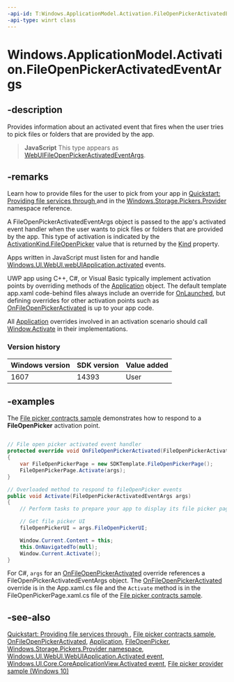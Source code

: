 ```yaml
---
-api-id: T:Windows.ApplicationModel.Activation.FileOpenPickerActivatedEventArgs
-api-type: winrt class
---
```


<!-- Class syntax.
public class FileOpenPickerActivatedEventArgs : Windows.ApplicationModel.Activation.IActivatedEventArgs, Windows.ApplicationModel.Activation.IActivatedEventArgsWithUser, Windows.ApplicationModel.Activation.IFileOpenPickerActivatedEventArgs, Windows.ApplicationModel.Activation.IFileOpenPickerActivatedEventArgs2
-->

# Windows.ApplicationModel.Activation.FileOpenPickerActivatedEventArgs

## -description

Provides information about an activated event that fires when the user tries to pick files or folders that are provided by the app.

> **JavaScript**
> This type appears as [WebUIFileOpenPickerActivatedEventArgs](../windows.ui.webui/webuifileopenpickeractivatedeventargs.md).

## -remarks

Learn how to provide files for the user to pick from your app in [Quickstart: Providing file services through ](https://docs.microsoft.com/previous-versions/windows/apps/hh465192(v=win.10)) and in the [Windows.Storage.Pickers.Provider](../windows.storage.pickers.provider/windows_storage_pickers_provider.md) namespace reference.

A FileOpenPickerActivatedEventArgs object is passed to the app's activated event handler when the user wants to pick files or folders that are provided by the app. This type of activation is indicated by the [ActivationKind.FileOpenPicker](activationkind.md) value that is returned by the [Kind](fileopenpickeractivatedeventargs_kind.md) property.

Apps written in JavaScript must listen for and handle [Windows.UI.WebUI.webUIApplication.activated](../windows.ui.webui/webuiapplication_activated.md) events.

UWP app using C++, C#, or Visual Basic typically implement activation points by overriding methods of the [Application](../windows.ui.xaml/application.md) object. The default template app.xaml code-behind files always include an override for [OnLaunched](../windows.ui.xaml/application_onlaunched_859642554.md), but defining overrides for other activation points such as [OnFileOpenPickerActivated](../windows.ui.xaml/application_onfileopenpickeractivated_101387531.md) is up to your app code.

All [Application](../windows.ui.xaml/application.md) overrides involved in an activation scenario should call [Window.Activate](../windows.ui.xaml/window_activate_1797342875.md) in their implementations.

### Version history

| Windows version | SDK version | Value added |
| -- | -- | -- |
| 1607 | 14393 | User |

## -examples

The [File picker contracts sample](https://go.microsoft.com/fwlink/p/?linkid=231536) demonstrates how to respond to a **FileOpenPicker** activation point.

```csharp

// File open picker activated event handler
protected override void OnFileOpenPickerActivated(FileOpenPickerActivatedEventArgs args)
{
    var FileOpenPickerPage = new SDKTemplate.FileOpenPickerPage();
    FileOpenPickerPage.Activate(args);
}

// Overloaded method to respond to fileOpenPicker events
public void Activate(FileOpenPickerActivatedEventArgs args)
{
    // Perform tasks to prepare your app to display its file picker page

    // Get file picker UI
    fileOpenPickerUI = args.FileOpenPickerUI;

    Window.Current.Content = this;
    this.OnNavigatedTo(null);
    Window.Current.Activate();
}


```

For C#, `args` for an [OnFileOpenPickerActivated](../windows.ui.xaml/application_onfileopenpickeractivated_101387531.md) override references a FileOpenPickerActivatedEventArgs object. The [OnFileOpenPickerActivated](../windows.ui.xaml/application_onfileopenpickeractivated_101387531.md) override is in the App.xaml.cs file and the `Activate` method is in the FileOpenPickerPage.xaml.cs file of the [File picker contracts sample](https://go.microsoft.com/fwlink/p/?linkid=231536).

## -see-also

[Quickstart: Providing file services through ](https://docs.microsoft.com/previous-versions/windows/apps/hh465192(v=win.10)), [File picker contracts sample](https://go.microsoft.com/fwlink/p/?linkid=231536), [OnFileOpenPickerActivated](../windows.ui.xaml/application_onfileopenpickeractivated_101387531.md), [Application](../windows.ui.xaml/application.md), [FileOpenPicker](../windows.storage.pickers/fileopenpicker.md), [Windows.Storage.Pickers.Provider namespace](../windows.storage.pickers.provider/windows_storage_pickers_provider.md), [Windows.UI.WebUI.WebUIApplication.Activated event](../windows.ui.webui/webuiapplication_activated.md), [Windows.UI.Core.CoreApplicationView.Activated event](../windows.applicationmodel.core/coreapplicationview_activated.md), [File picker provider sample (Windows 10)](https://go.microsoft.com/fwlink/p/?LinkId=620543)
